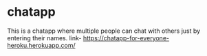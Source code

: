 # chatapp
This is a chatapp where multiple people can chat with others just by entering their names.
link-  https://chatapp-for-everyone-heroku.herokuapp.com/
